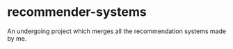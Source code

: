 # recommender-systems
An undergoing project which merges all the recommendation systems made by me.

